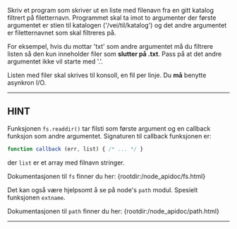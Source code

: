 Skriv et program som skriver ut en liste med filenavn fra en gitt katalog filtrert på filetternavn. Programmet skal ta imot to argumenter der første argumentet er stien til katalogen ('/vei/til/katalog') og det andre argumentet er filetternavnet som skal filtreres på.

For eksempel, hvis du mottar 'txt' som andre argumentet må du filtrere listen så den kun inneholder filer som **slutter på .txt**. Pass på at det andre argumentet ikke vil starte med '.'.

Listen med filer skal skrives til konsoll, en fil per linje. Du **må** benytte asynkron I/O.

----------------------------------------------------------------------
## HINT

Funksjonen `fs.readdir()` tar filsti som første argument og en callback funksjon som andre argumentet. Signaturen til callback funksjonen er:

```js
function callback (err, list) { /* ... */ }
```

der `list` er et array med filnavn stringer.

Dokumentasjonen til `fs` finner du her:
  {rootdir:/node_apidoc/fs.html}

Det kan også være hjelpsomt å se på node's `path` modul. Spesielt funksjonen `extname`.

Dokumentasjonen til `path` finner du her:
  {rootdir:/node_apidoc/path.html}

----------------------------------------------------------------------
